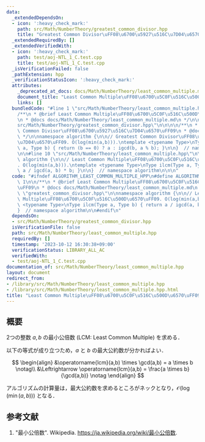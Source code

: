 ```yaml
---
data:
  _extendedDependsOn:
  - icon: ':heavy_check_mark:'
    path: src/Math/NumberTheory/greatest_common_divisor.hpp
    title: "Greatest Common Divisor\uFF08\u6700\u5927\u516C\u7D04\u6570\uFF09"
  _extendedRequiredBy: []
  _extendedVerifiedWith:
  - icon: ':heavy_check_mark:'
    path: test/aoj-NTL_1_C.test.cpp
    title: test/aoj-NTL_1_C.test.cpp
  _isVerificationFailed: false
  _pathExtension: hpp
  _verificationStatusIcon: ':heavy_check_mark:'
  attributes:
    _deprecated_at_docs: docs/Math/NumberTheory/least_common_multiple.md
    document_title: "Least Common Multiple\uFF08\u6700\u5C0F\u516C\u500D\u6570\uFF09"
    links: []
  bundledCode: "#line 1 \"src/Math/NumberTheory/least_common_multiple.hpp\"\n\n\n\n\
    /**\n * @brief Least Common Multiple\uFF08\u6700\u5C0F\u516C\u500D\u6570\uFF09\
    \n * @docs docs/Math/NumberTheory/least_common_multiple.md\n */\n\n#line 1 \"\
    src/Math/NumberTheory/greatest_common_divisor.hpp\"\n\n\n\n/**\n * @brief Greatest\
    \ Common Divisor\uFF08\u6700\u5927\u516C\u7D04\u6570\uFF09\n * @docs docs/Math/NumberTheory/greatest_common_divisor.md\n\
    \ */\n\nnamespace algorithm {\n\n// Greatest Common Divisor\uFF08\u6700\u5927\u516C\
    \u7D04\u6570\uFF09. O(log(min(a,b))).\ntemplate <typename Type>\nType igcd(Type\
    \ a, Type b) { return (b == 0) ? a : igcd(b, a % b); }\n\n}  // namespace algorithm\n\
    \n\n#line 10 \"src/Math/NumberTheory/least_common_multiple.hpp\"\n\nnamespace\
    \ algorithm {\n\n// Least Common Multiple\uFF08\u6700\u5C0F\u516C\u500D\u6570\uFF09\
    . O(log(min(a,b))).\ntemplate <typename Type>\nType ilcm(Type a, Type b) { return\
    \ a / igcd(a, b) * b; }\n\n}  // namespace algorithm\n\n\n"
  code: "#ifndef ALGORITHM_LEAST_COMMON_MULTIPLE_HPP\n#define ALGORITHM_LEAST_COMMON_MULTIPLE_HPP\
    \ 1\n\n/**\n * @brief Least Common Multiple\uFF08\u6700\u5C0F\u516C\u500D\u6570\
    \uFF09\n * @docs docs/Math/NumberTheory/least_common_multiple.md\n */\n\n#include\
    \ \"greatest_common_divisor.hpp\"\n\nnamespace algorithm {\n\n// Least Common\
    \ Multiple\uFF08\u6700\u5C0F\u516C\u500D\u6570\uFF09. O(log(min(a,b))).\ntemplate\
    \ <typename Type>\nType ilcm(Type a, Type b) { return a / igcd(a, b) * b; }\n\n\
    }  // namespace algorithm\n\n#endif\n"
  dependsOn:
  - src/Math/NumberTheory/greatest_common_divisor.hpp
  isVerificationFile: false
  path: src/Math/NumberTheory/least_common_multiple.hpp
  requiredBy: []
  timestamp: '2023-10-12 16:30:38+09:00'
  verificationStatus: LIBRARY_ALL_AC
  verifiedWith:
  - test/aoj-NTL_1_C.test.cpp
documentation_of: src/Math/NumberTheory/least_common_multiple.hpp
layout: document
redirect_from:
- /library/src/Math/NumberTheory/least_common_multiple.hpp
- /library/src/Math/NumberTheory/least_common_multiple.hpp.html
title: "Least Common Multiple\uFF08\u6700\u5C0F\u516C\u500D\u6570\uFF09"
---
```

## 概要

2つの整数 $a, b$ の最小公倍数 (LCM: Least Common Multiple) を求める．

以下の等式が成り立つため，$a$ と $b$ の最大公約数が分かればよい．

$$
\begin{align}
&\operatorname{lcm}(a,b) \times \gcd(a,b) = a \times b \notag\\
&\Leftrightarrow \operatorname{lcm}(a,b) = \frac{a \times b}{\gcd(a,b)} \notag
\end{align}
$$

アルゴリズムの計算量は，最大公約数を求めるところがネックとなり，$\mathcal{O}(\log(\min(a,b)))$ となる． 


## 参考文献

1. "最小公倍数". Wikipedia. <https://ja.wikipedia.org/wiki/最小公倍数>.
